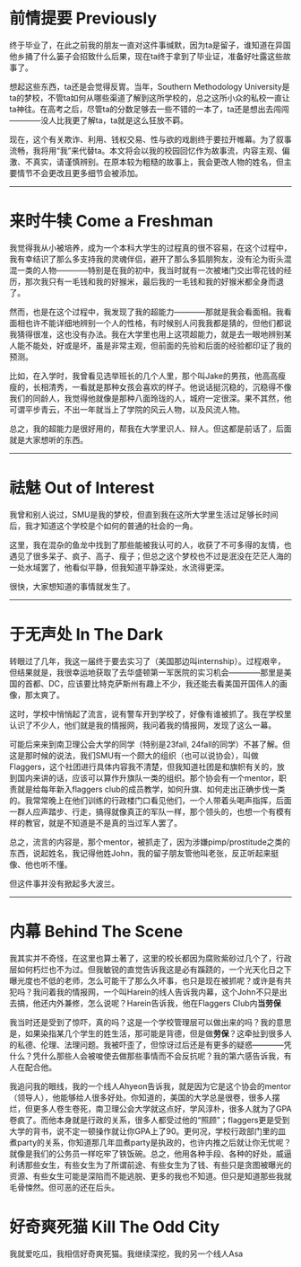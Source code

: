 # 前情提要 Previously
终于毕业了，在此之前我的朋友一直对这件事缄默，因为ta是留子，谁知道在异国他乡捅了什么篓子会招致什么后果，现在ta终于拿到了毕业证，准备好吐露这些故事了。

想起这些东西，ta还是会觉得反胃。当年，Southern Methodology University是ta的梦校，不管ta如何从哪些渠道了解到这所学校的，总之这所小众的私校一直让ta神往。在高考之后，尽管ta的分数足够去一些不错的一本了，ta还是想出去闯闯————没人比我更了解ta，ta就是这么狂放不羁。

现在，这个有关欺诈、利用、钱权交易、性与欲的戏剧终于要拉开帷幕。为了叙事流畅，我将用“我”来代替ta。本文将会以我的校园回忆作为故事流，内容主观、偏激、不真实，请谨慎辨别。在原本较为粗糙的故事上，我会更改人物的姓名，但主要情节不会更改且更多细节会被添加。

---

# 来时牛犊 Come a Freshman

我觉得我从小被培养，成为一个本科大学生的过程真的很不容易，在这个过程中，我有幸结识了那么多支持我的灵魂伴侣，避开了那么多狐朋狗友，没有沦为街头混混一类的人物————特别是在我的初中，我当时就有一次被堵门交出零花钱的经历，那次我只有一毛钱和我的好猴米，最后我的一毛钱和我的好猴米都全身而退了。

然而，也是在这个过程中，我发现了我的超能力————那就是我会看面相。我看面相也许不能详细地辨别一个人的性格，有时候别人问我我都是猜的，但他们都说我猜得很准，这也没有办法。我在大学里也用上这项超能力，就是去一眼地辨别某人能不能处，好或是坏，虽是非常主观，但前面的先验和后面的经验都印证了我的预测。

比如，在入学时，我曾看见选举班长的几个人里，那个叫Jake的男孩，他高高瘦瘦的，长相清秀，一看就是那种女孩会喜欢的样子。他说话挺沉稳的，沉稳得不像我们的同龄人，我觉得他就像是那种八面玲珑的人，城府一定很深。果不其然，他可谓平步青云，不出一年就当上了学院的风云人物，以及风流人物。

总之，我的超能力是很好用的，帮我在大学里识人、辩人。但这都是前话了，后面就是大家想听的东西。

---

# 祛魅 Out of Interest
我曾和别人说过，SMU是我的梦校，但直到我在这所大学里生活过足够长时间后，我才知道这个学校是个如何的普通的社会的一角。

这里，我在混杂的鱼龙中找到了那些能被我认可的人，收获了不可多得的友情，也遇见了很多呆子、疯子、高子、瘦子；但总之这个梦校也不过是泯没在茫茫人海的一处水域罢了，他看似平静，但我知道平静深处，水流得更深。

很快，大家想知道的事情就发生了。

---

# 于无声处 In The Dark

转眼过了几年，我这一届终于要去实习了（美国那边叫internship）。过程艰辛，但结果就是，我很幸运地获取了去华盛顿第一军医院的实习机会————那里是美国的首都、DC，应该要比特克萨斯州有趣上不少，我还能去看美国开国伟人的画像，那太爽了。

这时，学校中悄悄起了流言，说有警车开到学校了，好像有谁被抓了。我在学校里认识了不少人，他们就是我的情报网，我问着我的情报网，发现了这么一幕。

可能后来来到南卫理公会大学的同学（特别是23fall, 24fall的同学）不甚了解。但这是那时候的说法，我们SMU有一个颇大的组织（也可以说协会），叫做Flaggers，这个社团进行具体内容我不清楚，但我知道社团是和旗帜有关的，放到国内来讲的话，应该可以算作升旗队一类的组织。那个协会有一个mentor，职责就是给每年新入flaggers club的成员教学，如何升旗、如何走出正确步伐一类的。我常常晚上在他们训练的行政楼门口看见他们，一个人带着头喝声指挥，后面一群人应声踏步、行走，搞得就像真正的军队一样，那个领头的，也想一个有模有样的教官，就是不知道是不是真的当过军人罢了。

总之，流言的内容是，那个mentor，被抓走了，因为涉嫌pimp/prostitude之类的东西，说起姓名，我记得他姓John，我的留子朋友管他叫老张，反正听起来挺像、他也听不懂。

但这件事并没有掀起多大波兰。

---

# 内幕 Behind The Scene

我其实并不奇怪，在这里也算土著了，这里的校长都因为腐败紫砂过几个了，行政层如何朽烂也不为过。但我敏锐的直觉告诉我这是必有蹊跷的，一个光天化日之下曝光度也不低的老师，怎么可能干了那么久坏事，也只是现在被抓呢？或许是有共犯吗？我问着我的情报网，一个叫Harein的线人告诉我内幕，这个John不只是出去搞，他还内外兼修，怎么说呢？Harein告诉我，他在Flaggers Club内**当劳保**

我当时还是受到了惊吓，真的吗？这是一个学校管理层可以做出来的吗？我的意思是，如果染指某几个学生的姓生活，那可能是背德，但是做**劳保**？这牵扯到很多人的私德、伦理、法理问题。我被吓歪了，但惊讶过后还是有更多的疑惑————凭什么？凭什么那些人会被唆使去做那些事情而不会反抗呢？我的第六感告诉我，有人在配合他。

我追问我的眼线，我的一个线人Ahyeon告诉我，就是因为它是这个协会的mentor（领导人），他能够给人很多好处。你知道的，美国的大学总是很卷，很多人摆烂，但更多人卷生卷死，南卫理公会大学就这点好，学风淳朴，很多人就为了GPA卷疯了。而他本身就是行政的关系，很多人都受过他的“照顾”；flaggers更是受到大学的背书，说不定一顿操作就让你GPA上了90。更何况，学校行政部门里的皿煮party的关系，你知道那几年皿煮party是执政的，也许内推之后就让你无忧呢？就像是我们的公务员一样吃牢了铁饭碗。总之，他用各种手段、各种的好处，威逼利诱那些女生，有些女生为了所谓前途、有些女生为了钱、有些只是贪图被曝光的资源、有些女生可能是深陷而不能逃脱、更多的我也不知道。但只是知道那些我就毛骨悚然。但可恶的还在后头。

# 好奇爽死猫 Kill The Odd City
我就爱吃瓜，我相信好奇爽死猫。我继续深挖，我的另一个线人Asa